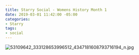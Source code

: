 ```yaml
---
title: Starry Social - Womens History Month 1
date: 2019-03-01 11:42:00 -05:00
categories:
- Starry
tags:
- social
---
```


![53109642_333128653996512_4347181608793716194_n.jpg](/uploads/53109642_333128653996512_4347181608793716194_n.jpg)